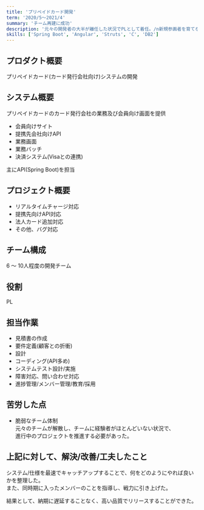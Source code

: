 ```yaml
---
title: 'プリペイドカード開発'
term: '2020/5～2021/4'
summary: 'チーム再建に成功'
description: '元々の開発者の大半が離任した状況でPLとして着任。/n新規参画者を育てながら進行中のプロジェクトを推進し、安定したチーム体制を築いた。'
skills: ['Spring Boot', 'Angular', 'Struts', 'C', 'DB2']
---
```


## プロダクト概要

プリペイドカード(カード発行会社向け)システムの開発

## システム概要

プリペイドカードのカード発行会社の業務及び会員向け画面を提供

- 会員向けサイト
- 提携先会社向けAPI
- 業務画面
- 業務バッチ
- 決済システム(Visaとの連携)

主にAPI(Spring Boot)を担当

## プロジェクト概要

- リアルタイムチャージ対応
- 提携先向けAPI対応
- 法人カード追加対応
- その他、バグ対応

## チーム構成

6 ～ 10人程度の開発チーム

## 役割

PL

## 担当作業

- 見積書の作成
- 要件定義(顧客との折衝)
- 設計
- コーディング(API多め)
- システムテスト設計/実施
- 障害対応、問い合わせ対応
- 進捗管理/メンバー管理/教育/採用

## 苦労した点

- 脆弱なチーム体制  
  元々のチームが解散し、チームに経験者がほとんどいない状況で、  
  進行中のプロジェクトを推進する必要があった。

## 上記に対して、解決/改善/工夫したこと

システム/仕様を最速でキャッチアップすることで、何をどのようにやれば良いかを整理した。  
また、同時期に入ったメンバーのことを指導し、戦力に引き上げた。

結果として、納期に遅延することなく、高い品質でリリースすることができた。
